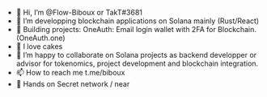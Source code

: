 - 👋 Hi, I’m @Flow-Biboux or TakT#3681
- 👀 I’m developping blockchain applications on Solana mainly (Rust/React) 
- 🔨 Building projects: OneAuth: Email login wallet with 2FA for Blockchain. (OneAuth.one)
- 🌱 I love cakes
- 💞️ I’m happy to collaborate on Solana projects as backend developper or advisor for tokenomics, project development and blockchain integration.
- 📫 How to reach me t.me/biboux
- 🤫 Hands on Secret network / near
<!---
--->
